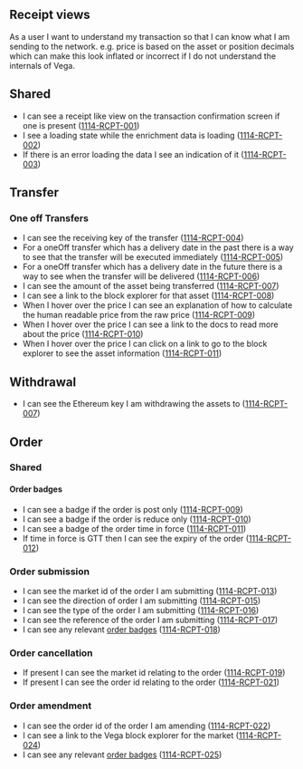 ## Receipt views

As a user I want to understand my transaction so that I can know what I am sending to the network. e.g. price is based on the asset or position decimals which can make this look inflated or incorrect if I do not understand the internals of Vega.

## Shared

- I can see a receipt like view on the transaction confirmation screen if one is present (<a name="1114-RCPT-001" href="#1114-RCPT-001">1114-RCPT-001</a>)
- I see a loading state while the enrichment data is loading (<a name="1114-RCPT-002" href="#1114-RCPT-002">1114-RCPT-002</a>)
- If there is an error loading the data I see an indication of it (<a name="1114-RCPT-003" href="#1114-RCPT-003">1114-RCPT-003</a>)

## Transfer

### One off Transfers

- I can see the receiving key of the transfer (<a name="1114-RCPT-004" href="#1114-RCPT-004">1114-RCPT-004</a>)
- For a oneOff transfer which has a delivery date in the past there is a way to see that the transfer will be executed immediately (<a name="1114-RCPT-005" href="#1114-RCPT-005">1114-RCPT-005</a>)
- For a oneOff transfer which has a delivery date in the future there is a way to see when the transfer will be delivered (<a name="1114-RCPT-006" href="#1114-RCPT-006">1114-RCPT-006</a>)
- I can see the amount of the asset being transferred (<a name="1114-RCPT-007" href="#1114-RCPT-007">1114-RCPT-007</a>)
- I can see a link to the block explorer for that asset (<a name="1114-RCPT-008" href="#1114-RCPT-008">1114-RCPT-008</a>)
- When I hover over the price I can see an explanation of how to calculate the human readable price from the raw price (<a name="1114-RCPT-009" href="#1114-RCPT-009">1114-RCPT-009</a>)
- When I hover over the price I can see a link to the docs to read more about the price (<a name="1114-RCPT-010" href="#1114-RCPT-010">1114-RCPT-010</a>)
- When I hover over the price I can click on a link to go to the block explorer to see the asset information (<a name="1114-RCPT-011" href="#1114-RCPT-011">1114-RCPT-011</a>)

<!-- Recurring transfers not currently supported -->

## Withdrawal

- I can see the Ethereum key I am withdrawing the assets to (<a name="1114-RCPT-007" href="#1114-RCPT-007">1114-RCPT-007</a>)

## Order

### Shared

#### Order badges

- I can see a badge if the order is post only (<a name="1114-RCPT-009" href="#1114-RCPT-009">1114-RCPT-009</a>)
- I can see a badge if the order is reduce only (<a name="1114-RCPT-010" href="#1114-RCPT-010">1114-RCPT-010</a>)
- I can see a badge of the order time in force (<a name="1114-RCPT-011" href="#1114-RCPT-011">1114-RCPT-011</a>)
- If time in force is GTT then I can see the expiry of the order (<a name="1114-RCPT-012" href="#1114-RCPT-012">1114-RCPT-012</a>)

<!-- #### Data enrichment -->

### Order submission

- I can see the market id of the order I am submitting (<a name="1114-RCPT-013" href="#1114-RCPT-013">1114-RCPT-013</a>)
- I can see the direction of order I am submitting (<a name="1114-RCPT-015" href="#1114-RCPT-015">1114-RCPT-015</a>)
- I can see the type of the order I am submitting (<a name="1114-RCPT-016" href="#1114-RCPT-016">1114-RCPT-016</a>)
- I can see the reference of the order I am submitting (<a name="1114-RCPT-017" href="#1114-RCPT-017">1114-RCPT-017</a>)
- I can see any relevant [order badges](#order-badges) (<a name="1114-RCPT-018" href="#1114-RCPT-018">1114-RCPT-018</a>)

### Order cancellation

- If present I can see the market id relating to the order (<a name="1114-RCPT-019" href="#1114-RCPT-019">1114-RCPT-019</a>)
- If present I can see the order id relating to the order (<a name="1114-RCPT-021" href="#1114-RCPT-021">1114-RCPT-021</a>)

### Order amendment

- I can see the order id of the order I am amending (<a name="1114-RCPT-022" href="#1114-RCPT-022">1114-RCPT-022</a>)
- I can see a link to the Vega block explorer for the market (<a name="1114-RCPT-024" href="#1114-RCPT-024">1114-RCPT-024</a>)
- I can see any relevant [order badges](#order-badges) (<a name="1114-RCPT-025" href="#1114-RCPT-025">1114-RCPT-025</a>)
